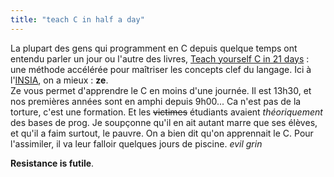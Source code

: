 ```yaml
---
title: "teach C in half a day"
---
```


La plupart des gens qui programment en C depuis quelque temps ont entendu
parler un jour ou l'autre des livres, [Teach yourself C in 21
days](http://lib.daemon.am/Books/C/) : une méthode accélérée pour maîtriser
les concepts clef du langage. Ici à l'[INSIA](http://www.insia.org), on a
mieux : **ze**.  
Ze vous permet d'apprendre le C en moins d'une journée. Il est 13h30, et nos
premières années sont en amphi depuis 9h00... Ca n'est pas de la torture,
c'est une formation. Et les <s>victimes</s> étudiants avaient _théoriquement_
des bases de prog. Je soupçonne qu'il en ait autant marre que ses élèves, et
qu'il a faim surtout, le pauvre. On a bien dit qu'on apprennait le C. Pour
l'assimiler, il va leur falloir quelques jours de piscine. *evil grin*

**Resistance is futile**.

